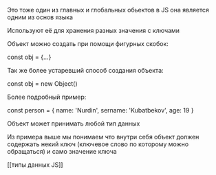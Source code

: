 Это тоже один из главных и глобальных обьектов в JS она является одним из основ языка

Используют её для хранения разных значения с ключами

Объект можно создать при помощи фигурных скобок:

const obj = {...}

Так же более устаревший способ создания объекта:

const obj = new Object()

Более подробный пример: 

const person = {
	name: 'Nurdin',
	sername: 'Kubatbekov',
	age: 19
}

Объект может принимать любой тип данных

Из примера выше мы понимаем что внутри себя объект должен содержать некий ключ (ключевое слово по которому можно обращаться)
и само значение ключа

[[типы данных JS]] 

